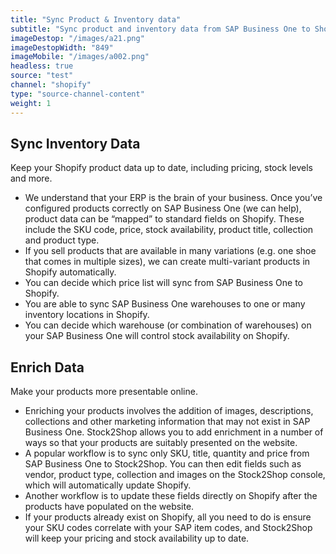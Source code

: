 ```yaml
---
title: "Sync Product & Inventory data"
subtitle: "Sync product and inventory data from SAP Business One to Shopify."
imageDestop: "/images/a21.png"
imageDestopWidth: "849"
imageMobile: "/images/a002.png"
headless: true
source: "test"
channel: "shopify"
type: "source-channel-content"
weight: 1
---
```


## Sync Inventory Data
Keep your Shopify product data up to date, including pricing, stock levels and more.

- We understand that your ERP is the brain of your business. Once you’ve configured products correctly on SAP Business One (we can help), product data can be “mapped” to standard fields on Shopify. These include the SKU code, price, stock availability, product title, collection and product type.
- If you sell products that are available in many variations (e.g. one shoe that comes in multiple sizes), we can create multi-variant products in Shopify automatically. 
- You can decide which price list will sync from SAP Business One to Shopify. 
- You are able to sync SAP Business One warehouses to one or many inventory locations in Shopify.
- You can decide which warehouse (or combination of warehouses) on your SAP Business One will control stock availability on Shopify. 

## Enrich Data
Make your products more presentable online.

- Enriching your products involves the addition of images, descriptions, collections and other marketing information that may not exist in SAP Business One. Stock2Shop allows you to add enrichment in a number of ways so that your products are suitably presented on the website. 
- A popular workflow is to sync only SKU, title, quantity and price from SAP Business One to Stock2Shop. You can then edit fields such as vendor, product type, collection and images on the Stock2Shop console, which will automatically update Shopify. 
- Another workflow is to update these fields directly on Shopify after the products have populated on the website.
- If your products already exist on Shopify, all you need to do is ensure your SKU codes correlate with your SAP item codes, and Stock2Shop will keep your pricing and stock availability up to date.